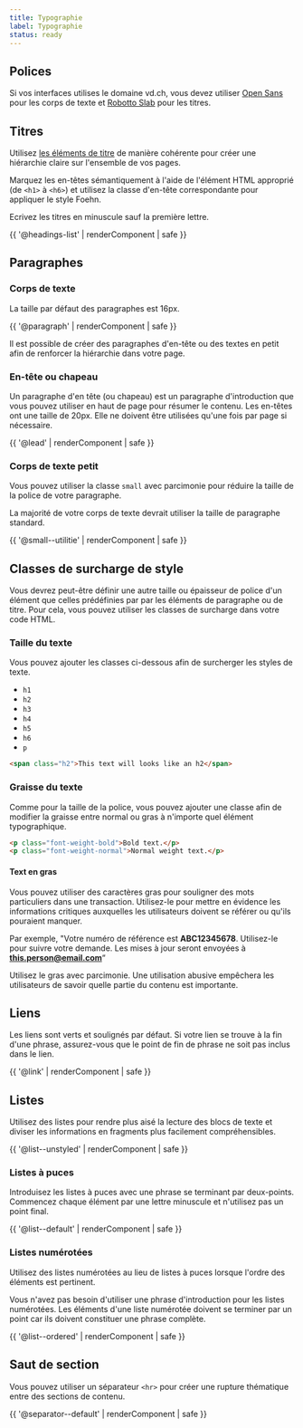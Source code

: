 ```yaml
---
title: Typographie
label: Typographie
status: ready
---
```


## Polices

Si vos interfaces utilises le domaine vd.ch, vous devez utiliser [Open
Sans](https://fonts.google.com/specimen/Open+Sans) pour les corps de texte et
[Robotto Slab](https://fonts.google.com/specimen/Roboto+Slab) pour les titres.

## Titres

Utilisez [les éléments de
titre](https://developer.mozilla.org/fr/docs/Web/HTML/Element/Heading_Elements)
de manière cohérente pour créer une hiérarchie claire sur l'ensemble de vos
pages.

Marquez les en-têtes sémantiquement à l'aide de l'élément HTML approprié (de
`<h1>` à `<h6>`) et utilisez la classe d'en-tête correspondante pour appliquer
le style Foehn.

Ecrivez les titres en minuscule sauf la première lettre.

{{ '@headings-list' | renderComponent | safe }}

## Paragraphes

### Corps de texte

La taille par défaut des paragraphes est 16px.

{{ '@paragraph' | renderComponent | safe }}

Il est possible de créer des paragraphes d'en-tête ou des textes en petit afin
de renforcer la hiérarchie dans votre page.

### En-tête ou chapeau

Un paragraphe d'en tête (ou chapeau) est un paragraphe d'introduction que vous pouvez utiliser
en haut de page pour résumer le contenu. Les en-têtes ont une taille de 20px.
Elle ne doivent être utilisées qu'une fois par page si nécessaire.

{{ '@lead' | renderComponent | safe }}

### Corps de texte petit

Vous pouvez utiliser la classe `small` avec parcimonie pour réduire la taille de
la police de votre paragraphe.

La majorité de votre corps de texte devrait utiliser la taille de paragraphe
standard.

{{ '@small--utilitie' | renderComponent | safe }}

## Classes de surcharge de style

Vous devrez peut-être définir une autre taille ou épaisseur de police d'un
élément que celles prédéfinies par par les éléments de paragraphe ou de titre.
Pour cela, vous pouvez utiliser les classes de surcharge dans votre code HTML.

### Taille du texte

Vous pouvez ajouter les classes ci-dessous afin de surcherger les styles de
texte.
- `h1`
- `h2`
- `h3`
- `h4`
- `h5`
- `h6`
- `p`

```html
<span class="h2">This text will looks like an h2</span>
```

### Graisse du texte

Comme pour la taille de la police, vous pouvez ajouter une classe afin de
modifier la graisse entre normal ou gras à n'importe quel élément typographique.

```html
<p class="font-weight-bold">Bold text.</p>
<p class="font-weight-normal">Normal weight text.</p>
```

#### Text en gras

Vous pouvez utiliser des caractères gras pour souligner des mots particuliers
dans une transaction. Utilisez-le pour mettre en évidence les informations
critiques auxquelles les utilisateurs doivent se référer ou qu'ils pouraient
manquer.

Par exemple, "Votre numéro de référence est **ABC12345678**. Utilisez-le pour
suivre votre demande. Les mises à jour seront envoyées à
**this.person@email.com**“

Utilisez le gras avec parcimonie. Une utilisation abusive empêchera les
utilisateurs de savoir quelle partie du contenu est importante.

## Liens

Les liens sont verts et soulignés par défaut. Si votre lien se trouve à la fin
d'une phrase, assurez-vous que le point de fin de phrase ne soit pas inclus dans
le lien.

{{ '@link' | renderComponent | safe }}

## Listes

Utilisez des listes pour rendre plus aisé la lecture des blocs de texte et diviser les
informations en fragments plus facilement compréhensibles.

{{ '@list--unstyled' | renderComponent | safe }}

### Listes à puces

Introduisez les listes à puces avec une phrase se terminant par deux-points.
Commencez chaque élément par une lettre minuscule et n'utilisez pas
un point final.

{{ '@list--default' | renderComponent | safe }}

### Listes numérotées

Utilisez des listes numérotées au lieu de listes à puces lorsque l'ordre des
éléments est pertinent.

Vous n'avez pas besoin d'utiliser une phrase d'introduction pour les listes
numérotées. Les éléments d'une liste numérotée doivent se terminer par un point
car ils doivent constituer une phrase complète.

{{ '@list--ordered' | renderComponent | safe }}

## Saut de section

Vous pouvez utiliser un séparateur `<hr>` pour
créer une rupture thématique entre des sections de contenu. 

{{ '@separator--default' | renderComponent | safe }}
